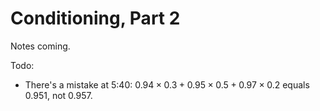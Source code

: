 # Conditioning, Part 2

Notes coming.

Todo:
- There's a mistake at 5:40: $0.94\times 0.3 + 0.95\times 0.5 + 0.97\times 0.2$ equals $0.951$, not $0.957$.